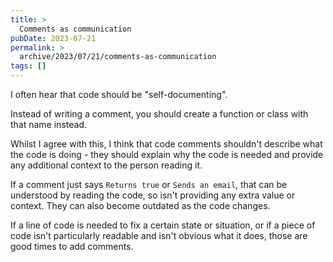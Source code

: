 ```yaml
---
title: >
  Comments as communication
pubDate: 2023-07-21
permalink: >
  archive/2023/07/21/comments-as-communication
tags: []
---
```


I often hear that code should be "self-documenting".

Instead of writing a comment, you should create a function or class with that name instead.

Whilst I agree with this, I think that code comments shouldn't describe what the code is doing - they should explain why the code is needed and provide any additional context to the person reading it.

If a comment just says `Returns true` or `Sends an email`, that can be understood by reading the code, so isn't providing any extra value or context. They can also become outdated as the code changes.

If a line of code is needed to fix a certain state or situation, or if a piece of code isn't particularly readable and isn't obvious what it does, those are good times to add comments.
